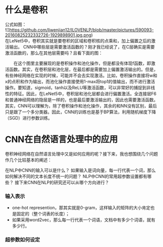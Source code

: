# 什么是卷积 <br>
公式如图：<br>
![]https://github.com/liwenjian12/ILOVENLP/blob/master/pictures/590093-20160825232332726-1929898901.jpg.png) <br>
在LeNet5中，卷积其实就是要卷积的区域和卷积核的点乘和，加上偏置之后的激活输出。
CNN中哪些层是需要激活函数的？刚才我已经说了，在C层确实是需要激活函数的，那么在其他层需要吗？且看下面的图：

　　在这个图里主要展现的是卷积操作和池化操作，但是都没有体现f函数，即激活函数。其实，在卷积层和池化层，在最后都是需要加上偏置激活输出的。但是，有些神经网络在实现的时候，可能并不会去实现激活。比如，卷积操作直接将w和x的点积和作为输出，而池化操作直接使用1-max将top1的值输出，而不进行激活操作。要知道，sigmoid，tanh以及ReLU等激活函数，可以非常好的捕捉到非线性的特征。因此，在LeNet5中，卷积层和池化层都会进行偏置激活。全连接层F6和普通神经网络的隐层是一样的，也是最后要激活输出的，因此也需要激活函数。其实，CNN可以理解为，除了卷积操作和池化操作，其余的和NN没有区别，最后只是跟了一个多分类器。因此，CNN的训练也是基于BP算法，利用随机梯度下降（SGD）进行参数训练。
# CNN在自然语言处理中的应用
卷积神经网络在自然语言处理中又是如何应用的呢？接下来，我也想围绕几个问题作几个比较基本的阐述：

   在NLP中CNN的输入可以是什么？
   如果输入是词向量，每一行代表一个词，那么如何解决不同的文本长度不统一的问题？
   NLP中CNN的常用超参数设置都有哪些？
   接下来CNN在NLP的研究还可以从哪个方向进行？<br>
   
### 输入表示
* one-hot represention，那其实就是0-gram，这样输入的矩阵的大小肯定也是固定的（整个词表的长度）；<br>
* 如果采用word2vec，那么每一行代表一个词语，文档中有多少个词语，就有多少行。

### 超参数如何设定
